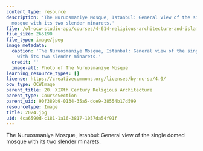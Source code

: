 ```yaml
---
content_type: resource
description: 'The Nuruosmaniye Mosque, Istanbul: General view of the single domed
  mosque with its two slender minarets.'
file: /ol-ocw-studio-app/courses/4-614-religious-architecture-and-islamic-cultures-fall-2002/4ca6590dc1811a1638171057da54f91f_2024.jpg
file_size: 265190
file_type: image/jpeg
image_metadata:
  caption: 'The Nuruosmaniye Mosque, Istanbul: General view of the single domed mosque
    with its two slender minarets.'
  credit: ''
  image-alt: Photo of The Nuruosmaniye Mosque
learning_resource_types: []
license: https://creativecommons.org/licenses/by-nc-sa/4.0/
ocw_type: OCWImage
parent_title: 20. XIXth Century Religious Architecture
parent_type: CourseSection
parent_uid: 90f389b9-0134-35a5-dce9-38554b17d599
resourcetype: Image
title: 2024.jpg
uid: 4ca6590d-c181-1a16-3817-1057da54f91f
---
```

The Nuruosmaniye Mosque, Istanbul: General view of the single domed mosque with its two slender minarets.